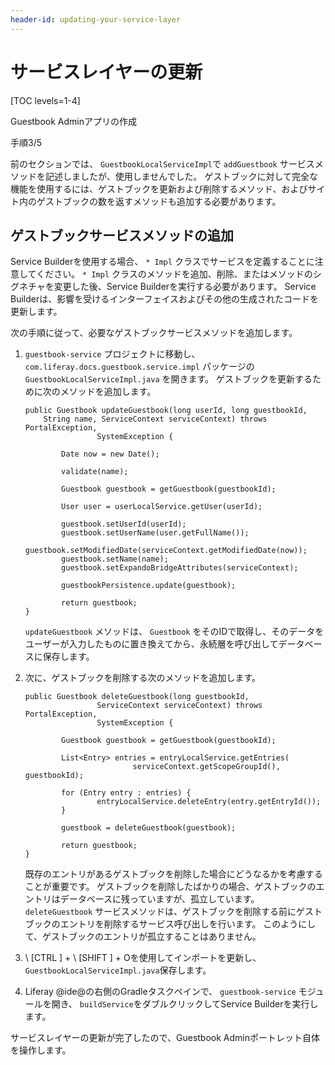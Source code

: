 ```yaml
---
header-id: updating-your-service-layer
---
```


# サービスレイヤーの更新

[TOC levels=1-4]

<div class="learn-path-step row">
    <p id="stepTitle">Guestbook Adminアプリの作成</p><p>手順3/5</p>
</div>

前のセクションでは、 `GuestbookLocalServiceImpl`で `addGuestbook` サービスメソッドを記述しましたが、使用しませんでした。 ゲストブックに対して完全な機能を使用するには、ゲストブックを更新および削除するメソッド、およびサイト内のゲストブックの数を返すメソッドも追加する必要があります。

## ゲストブックサービスメソッドの追加

Service Builderを使用する場合、 `* Impl` クラスでサービスを定義することに注意してください。 `* Impl` クラスのメソッドを追加、削除、またはメソッドのシグネチャを変更した後、Service Builderを実行する必要があります。 Service Builderは、影響を受けるインターフェイスおよびその他の生成されたコードを更新します。

次の手順に従って、必要なゲストブックサービスメソッドを追加します。

1.  `guestbook-service` プロジェクトに移動し、 `com.liferay.docs.guestbook.service.impl` パッケージの `GuestbookLocalServiceImpl.java` を開きます。 ゲストブックを更新するために次のメソッドを追加します。
   
        public Guestbook updateGuestbook(long userId, long guestbookId,
            String name, ServiceContext serviceContext) throws PortalException,
                        SystemException {
       
                Date now = new Date();
       
                validate(name);
       
                Guestbook guestbook = getGuestbook(guestbookId);
       
                User user = userLocalService.getUser(userId);
       
                guestbook.setUserId(userId);
                guestbook.setUserName(user.getFullName());
                guestbook.setModifiedDate(serviceContext.getModifiedDate(now));
                guestbook.setName(name);
                guestbook.setExpandoBridgeAttributes(serviceContext);
       
                guestbookPersistence.update(guestbook);
       
                return guestbook;
        }

    `updateGuestbook` メソッドは、 `Guestbook` をそのIDで取得し、そのデータをユーザーが入力したものに置き換えてから、永続層を呼び出してデータベースに保存します。

2.  次に、ゲストブックを削除する次のメソッドを追加します。
   
        public Guestbook deleteGuestbook(long guestbookId,
                        ServiceContext serviceContext) throws PortalException,
                        SystemException {
       
                Guestbook guestbook = getGuestbook(guestbookId);
       
                List<Entry> entries = entryLocalService.getEntries(
                                serviceContext.getScopeGroupId(), guestbookId);
       
                for (Entry entry : entries) {
                        entryLocalService.deleteEntry(entry.getEntryId());
                }
       
                guestbook = deleteGuestbook(guestbook);
       
                return guestbook;
        }

    既存のエントリがあるゲストブックを削除した場合にどうなるかを考慮することが重要です。 ゲストブックを削除したばかりの場合、ゲストブックのエントリはデータベースに残っていますが、孤立しています。 `deleteGuestbook` サービスメソッドは、ゲストブックを削除する前にゲストブックのエントリを削除するサービス呼び出しを行います。 このようにして、ゲストブックのエントリが孤立することはありません。

3.  \ [CTRL \] + \ [SHIFT \] + Oを使用してインポートを更新し、 `GuestbookLocalServiceImpl.java`保存します。

4.  Liferay @ide@の右側のGradleタスクペインで、 `guestbook-service` モジュールを開き、 `buildService`をダブルクリックしてService Builderを実行します。

サービスレイヤーの更新が完了したので、Guestbook Adminポートレット自体を操作します。
